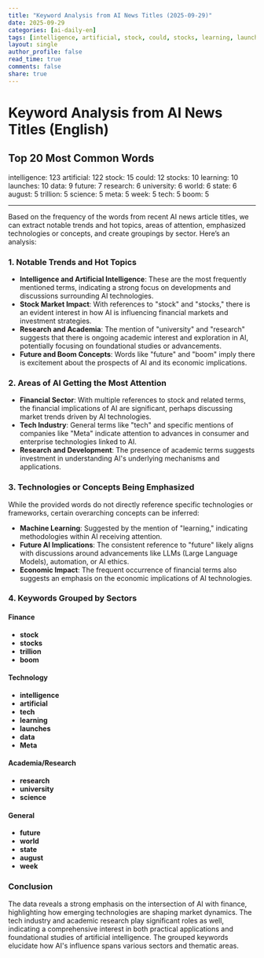 ```yaml
---
title: "Keyword Analysis from AI News Titles (2025-09-29)"
date: 2025-09-29
categories: [ai-daily-en]
tags: [intelligence, artificial, stock, could, stocks, learning, launches, data, future, research, university, world, state, august, trillion, science, meta, week, tech, boom]
layout: single
author_profile: false
read_time: true
comments: false
share: true
---
```


# Keyword Analysis from AI News Titles (English)

## Top 20 Most Common Words

intelligence: 123
artificial: 122
stock: 15
could: 12
stocks: 10
learning: 10
launches: 10
data: 9
future: 7
research: 6
university: 6
world: 6
state: 6
august: 5
trillion: 5
science: 5
meta: 5
week: 5
tech: 5
boom: 5

---

Based on the frequency of the words from recent AI news article titles, we can extract notable trends and hot topics, areas of attention, emphasized technologies or concepts, and create groupings by sector. Here’s an analysis:

### 1. Notable Trends and Hot Topics
- **Intelligence and Artificial Intelligence**: These are the most frequently mentioned terms, indicating a strong focus on developments and discussions surrounding AI technologies.
- **Stock Market Impact**: With references to "stock" and "stocks," there is an evident interest in how AI is influencing financial markets and investment strategies.
- **Research and Academia**: The mention of "university" and "research" suggests that there is ongoing academic interest and exploration in AI, potentially focusing on foundational studies or advancements.
- **Future and Boom Concepts**: Words like "future" and "boom" imply there is excitement about the prospects of AI and its economic implications.

### 2. Areas of AI Getting the Most Attention
- **Financial Sector**: With multiple references to stock and related terms, the financial implications of AI are significant, perhaps discussing market trends driven by AI technologies.
- **Tech Industry**: General terms like "tech" and specific mentions of companies like "Meta" indicate attention to advances in consumer and enterprise technologies linked to AI.
- **Research and Development**: The presence of academic terms suggests investment in understanding AI's underlying mechanisms and applications.

### 3. Technologies or Concepts Being Emphasized
While the provided words do not directly reference specific technologies or frameworks, certain overarching concepts can be inferred:
- **Machine Learning**: Suggested by the mention of "learning," indicating methodologies within AI receiving attention.
- **Future AI Implications**: The consistent reference to "future" likely aligns with discussions around advancements like LLMs (Large Language Models), automation, or AI ethics.
- **Economic Impact**: The frequent occurrence of financial terms also suggests an emphasis on the economic implications of AI technologies.

### 4. Keywords Grouped by Sectors

#### Finance
- **stock**
- **stocks**
- **trillion**
- **boom**

#### Technology
- **intelligence**
- **artificial**
- **tech**
- **learning**
- **launches**
- **data**
- **Meta**
  
#### Academia/Research
- **research**
- **university**
- **science**

#### General
- **future**
- **world**
- **state**
- **august**
- **week**

### Conclusion
The data reveals a strong emphasis on the intersection of AI with finance, highlighting how emerging technologies are shaping market dynamics. The tech industry and academic research play significant roles as well, indicating a comprehensive interest in both practical applications and foundational studies of artificial intelligence. The grouped keywords elucidate how AI's influence spans various sectors and thematic areas.